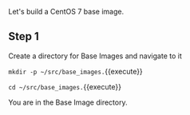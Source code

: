 Let's build a CentOS 7 base image.

## Step 1

Create a directory for Base Images and navigate to it

`mkdir -p ~/src/base_images.`{{execute}}

`cd ~/src/base_images.`{{execute}}

You are in the Base Image directory.
